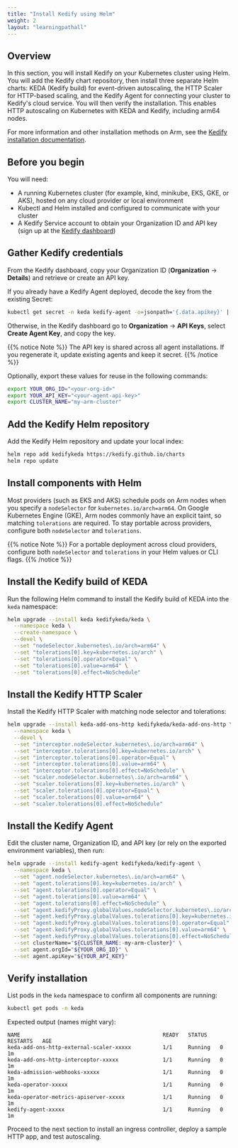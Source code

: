 ```yaml
---
title: "Install Kedify using Helm"
weight: 2
layout: "learningpathall"
---
```


## Overview
In this section, you will install Kedify on your Kubernetes cluster using Helm. You will add the Kedify chart repository, then install three separate Helm charts: KEDA (Kedify build) for event-driven autoscaling, the HTTP Scaler for HTTP-based scaling, and the Kedify Agent for connecting your cluster to Kedify's cloud service. You will then verify the installation. This enables HTTP autoscaling on Kubernetes with KEDA and Kedify, including arm64 nodes.

For more information and other installation methods on Arm, see the [Kedify installation documentation](https://docs.kedify.io/installation/helm#installation-on-arm).

## Before you begin

You will need:

- A running Kubernetes cluster (for example, kind, minikube, EKS, GKE, or AKS), hosted on any cloud provider or local environment
- Kubectl and Helm installed and configured to communicate with your cluster
- A Kedify Service account to obtain your Organization ID and API key (sign up at the [Kedify dashboard](https://dashboard.kedify.io/))

## Gather Kedify credentials

From the Kedify dashboard, copy your Organization ID (**Organization** → **Details**) and retrieve or create an API key.

If you already have a Kedify Agent deployed, decode the key from the existing Secret:
```bash
kubectl get secret -n keda kedify-agent -o=jsonpath='{.data.apikey}' | base64 --decode
```
Otherwise, in the Kedify dashboard go to **Organization** → **API Keys**, select **Create Agent Key**, and copy the key.

{{% notice Note %}}
The API key is shared across all agent installations. If you regenerate it, update existing agents and keep it secret.
{{% /notice %}}

Optionally, export these values for reuse in the following commands:
```bash
export YOUR_ORG_ID="<your-org-id>"
export YOUR_API_KEY="<your-agent-api-key>"
export CLUSTER_NAME="my-arm-cluster"
```

## Add the Kedify Helm repository

Add the Kedify Helm repository and update your local index:
```bash
helm repo add kedifykeda https://kedify.github.io/charts
helm repo update
```

## Install components with Helm

Most providers (such as EKS and AKS) schedule pods on Arm nodes when you specify a `nodeSelector` for `kubernetes.io/arch=arm64`. On Google Kubernetes Engine (GKE), Arm nodes commonly have an explicit taint, so matching `tolerations` are required. To stay portable across providers, configure both `nodeSelector` and `tolerations`.

{{% notice Note %}}
For a portable deployment across cloud providers, configure both `nodeSelector` and `tolerations` in your Helm values or CLI flags.
{{% /notice %}}

## Install the Kedify build of KEDA

Run the following Helm command to install the Kedify build of KEDA into the `keda` namespace:
```bash
helm upgrade --install keda kedifykeda/keda \
  --namespace keda \
  --create-namespace \
  --devel \
  --set "nodeSelector.kubernetes\.io/arch=arm64" \
  --set "tolerations[0].key=kubernetes.io/arch" \
  --set "tolerations[0].operator=Equal" \
  --set "tolerations[0].value=arm64" \
  --set "tolerations[0].effect=NoSchedule"
```

## Install the Kedify HTTP Scaler

Install the Kedify HTTP Scaler with matching node selector and tolerations:
```bash
helm upgrade --install keda-add-ons-http kedifykeda/keda-add-ons-http \
  --namespace keda \
  --devel \
  --set "interceptor.nodeSelector.kubernetes\.io/arch=arm64" \
  --set "interceptor.tolerations[0].key=kubernetes.io/arch" \
  --set "interceptor.tolerations[0].operator=Equal" \
  --set "interceptor.tolerations[0].value=arm64" \
  --set "interceptor.tolerations[0].effect=NoSchedule" \
  --set "scaler.nodeSelector.kubernetes\.io/arch=arm64" \
  --set "scaler.tolerations[0].key=kubernetes.io/arch" \
  --set "scaler.tolerations[0].operator=Equal" \
  --set "scaler.tolerations[0].value=arm64" \
  --set "scaler.tolerations[0].effect=NoSchedule"
```

## Install the Kedify Agent

Edit the cluster name, Organization ID, and API key (or rely on the exported environment variables), then run:
```bash
helm upgrade --install kedify-agent kedifykeda/kedify-agent \
  --namespace keda \
  --set "agent.nodeSelector.kubernetes\.io/arch=arm64" \
  --set "agent.tolerations[0].key=kubernetes.io/arch" \
  --set "agent.tolerations[0].operator=Equal" \
  --set "agent.tolerations[0].value=arm64" \
  --set "agent.tolerations[0].effect=NoSchedule" \
  --set "agent.kedifyProxy.globalValues.nodeSelector.kubernetes\.io/arch=arm64" \
  --set "agent.kedifyProxy.globalValues.tolerations[0].key=kubernetes.io/arch" \
  --set "agent.kedifyProxy.globalValues.tolerations[0].operator=Equal" \
  --set "agent.kedifyProxy.globalValues.tolerations[0].value=arm64" \
  --set "agent.kedifyProxy.globalValues.tolerations[0].effect=NoSchedule" \
  --set clusterName="${CLUSTER_NAME:-my-arm-cluster}" \
  --set agent.orgId="${YOUR_ORG_ID}" \
  --set agent.apiKey="${YOUR_API_KEY}"
```

## Verify installation

List pods in the `keda` namespace to confirm all components are running:
```bash
kubectl get pods -n keda
```

Expected output (names might vary):
```output
NAME                                             READY   STATUS    RESTARTS   AGE
keda-add-ons-http-external-scaler-xxxxx          1/1     Running   0          1m
keda-add-ons-http-interceptor-xxxxx              1/1     Running   0          1m
keda-admission-webhooks-xxxxx                    1/1     Running   0          1m
keda-operator-xxxxx                              1/1     Running   0          1m
keda-operator-metrics-apiserver-xxxxx            1/1     Running   0          1m
kedify-agent-xxxxx                               1/1     Running   0          1m
```

Proceed to the next section to install an ingress controller, deploy a sample HTTP app, and test autoscaling.
